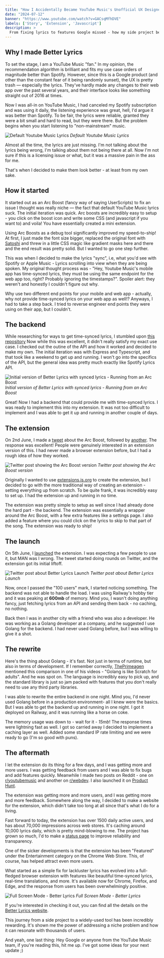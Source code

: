 ```yaml
---
title: "How I Accidentally Became YouTube Music's Unofficial UX Designer - Better Lyrics"
date: "2024-07-12"
banner: "https://www.youtube.com/watch?v=GACsqMfhDVE"
labels: ['Story', 'Extension', 'Javascript']
description: >
  From fixing lyrics to features Google missed - how my side project became 1500+ users' must-have extension for YouTube Music.
---
```


## Why I made Better Lyrics

To set the stage, I am a YouTube Music "fan." In my opinion, the recommendation algorithm is brilliant and fits my use
case orders of magnitude better than Spotify. However, since this is a Google product (and other than the constant fear
of it being randomly sunset), the UX is pretty trash — especially the lyrics. They've hardly made any changes to their
web app over the past several years, and their interface looks like something straight out of 2016 at times.

Now I was all-in on YouTube Music, I had canceled my Spotify subscription and was using it daily, the listening experience
was great, hell, I'd argue it was better than Spotify. To be fair, the lyrics were reliable, granted they were a bit
small and hard to read, but they were there. But the problem begins when you start listening to "non-mainstream" music.

![Default Youtube Music Lyrics](https://res.cloudinary.com/boidu/image/upload/q_auto:eco/v1720787071/Screenshot_2024-07-12_at_17.54.03_qab069.png)
_Default Youtube Music Lyrics_

Almost all the time, the lyrics are just missing. I'm not talking about the lyrics being wrong, I'm talking about them
not being there at all. Now I'm not sure if this is a licensing issue or what, but it was a massive pain in the ass for me.

That's when I decided to make them look better - at least from my own sake.

## How it started

It started out as an Arc Boost (fancy way of saying UserScripts) to fix an issue I thought was really niche — the fact that
default YouTube Music lyrics suck. The initial iteration was quick. Arc boosts are incredibly easy to setup - you click on
the boost icon and write some CSS (and javascript if you want to) and voila! You have essentially created a mini extension.

Using Arc Boosts as a debug tool significantly improved my speed-to-ship! At first, I just made the font size bigger,
replaced the original font with [Satoshi](https://www.fontshare.com/fonts/satoshi) and threw in a little CSS magic like gradient
masks here and there and the end result was pretty solid. But I wanted to go one step further.

This was when I decided to make the lyrics "sync", i.e, what you'd see with Spotify or Apple Music - Lyrics scrolling
into view when they are being spoken. My original thought process was - "Hey, Youtube Music's mobile app has time-synced
lyrics, they must be using the same endpoint for the web app too, right? Probably ignoring the timestamps?".
Spoiler alert: they weren't and honestly I couldn't figure out why.

Why use two different end points for your mobile
and web app - actually, why not provide time-synced lyrics on your web app as well!? Anyways, I had to take a step back.
I tried to reverse engineer end points they were using on their app, but I couldn't.

## The backend

While researching for ways to get time-synced lyrics, I stumbled upon [this repository](https://github.com/akashrchandran/spotify-lyrics-api)
Now while this was excellent, it didn't really satisfy my exact use case. I checked out the outine of the API and how it
worked and decided to make my own. The initial iteration was with Express and Typescript, and that took like a weekend to
get up and running. I won't go into the specifics of the API, but the general idea was pretty much exactly like
Spotify Lyrics API.

![Initial version of Better Lyrics with synced lyrics - Running from an Arc Boost](https://res.cloudinary.com/boidu/image/upload/q_auto:eco/v1720787164/Screenshot_2024-06-03_at_17.39.31_ookltg.png)
_Initial version of Better Lyrics with synced lyrics - Running from an Arc Boost_

Great! Now I had a backend that could provide me with time-synced lyrics. I was ready to implement
this into my extension. It was not too difficult to implement and I was able to get it up and running in another couple
of days.

## The extension

On 2nd June, I made a [tweet](https://x.com/boidushya/status/1797057452162039973) about the Arc Boost, followed
by [another](https://x.com/boidushya/status/1797213945129767309). The response was excellent! People were genuinely
interested in an extension version of this. I had never made a browser extension before, but I had a rough idea of how
they worked.

![Twitter post showing the Arc Boost version](https://res.cloudinary.com/boidu/image/upload/q_auto:eco/v1720787426/cbe97639-ad37-4ad0-9cec-b529ecc50626.png)
_Twitter post showing the Arc Boost version_

Originally I wanted to use [extensions.js.org](https://extension.js.org/) to create the extension, but I
decided to go with the more traditional way of creating an extension - setting everything up from scratch. To be quite
frank, it was incredibly easy to set up. I had the extension up and running in no time.

The extension was pretty simple
to setup as well since I had already done the hard part - the backend. The extension was essentially a wrapper around
the Arc Boost, with a few extra features like a settings page. I also added a feature where you could click on the
lyrics to skip to that part of the song. The extension was ready to ship!

## The launch

On 5th June, I [launched](https://x.com/boidushya/status/1798405072625520902) the extension. I was expecting a few
people to use it, but MAN was I wrong. The tweet started doing rounds on Twitter, and the extension got its initial
liftoff.

![Twitter post about Better Lyrics Launch](https://res.cloudinary.com/boidu/image/upload/q_auto:eco,c_crop,g_north,h_1295,w_1182,x_0,y_104/v1720787300/8b77e210-74b7-48a1-b4dc-6aa9c2bdf257.png)
_Twitter post about Better Lyrics Launch_

Now, once I passed the "100 users" mark, I started noticing something. The backend was not able to handle the load. I was
using Railway's hobby tier and it was peaking at **600mb** of memory. Mind you, I wasn't doing anything fancy, just fetching
lyrics from an API and sending them back - no caching, no nothing.

Back then I was in another city with a friend who was also a developer. He was working as a Golang developer at a
company, and he suggested I use Golang for the backend. I had never used Golang before, but I was willing to give it a
shot.

## The rewrite

Here's the thing about Golang - it's fast. Not just in terms of runtime, but also in terms of development. If I remember
correctly, [ThePrimeagen](https://x.com/ThePrimeagen) mentioned this comparison in one of his videos - "Golang is like
Scratch for adults". And he was spot on. The language is incredibly easy to pick up, and the standard library is just
so jam packed with features that you don't really need to use any third party libraries.

I was able to rewrite the entire backend in one night.
Mind you, I'd never used Golang before in a production environment- all I knew were the basics.
But I was able to get the backend up and running in one night. I got it deployed on Railway, and it was running like a
horse on coke.

The memory usage was down to - wait for it - _15mb_! The response times were lightning fast as well.
I got so carried away I decided to implement a caching layer as well. Added some standard IP rate limiting and we were
ready to go (I'm so good with puns).

## The aftermath

I let the extension do its thing for a few days, and I was getting more and more users. I was getting feedback from users
and I was able to fix bugs and add features quickly. Meanwhile I made two posts on Reddit - one on [r/youtubemusic](https://www.reddit.com/r/YoutubeMusic/comments/1db1j6a/introducing_better_lyrics_enhance_your_youtube/)
and another on [r/webdev](https://www.reddit.com/r/webdev/comments/1dran79/i_built_a_browser_extension_for_youtube_music/).
I also launched it on [Product Hunt](https://www.producthunt.com/posts/better-lyrics).

The extension was getting more and more users, and I was getting
more and more feedback. Somewhere along the way, I decided to make a website for the extension, which didn't take too
long at all since that's what I do for a living.

Fast forward to today, the extension has over 1500 daily active users, and has about 70,000 impressions across web stores.
It's caching around 10,000 lyrics daily, which is pretty mind-blowing to me.
The project has grown so much, I'd to make a [status page](https://better-lyrics-status.boidu.dev) to improve reliability
and transparency.

One of the sicker developments is that the extension has been "Featured" under the Entertainment category on the
Chrome Web Store. This, of course, has helped attract even more users.

What started as a simple fix for lackluster lyrics has evolved into a full-fledged browser extension with features like
beautiful time-synced lyrics, real-time translations, and more. It's available now for Chrome, Firefox, and Edge, and
the response from users has been overwhelmingly positive.

![Full Screen Mode - Better Lyrics](https://res.cloudinary.com/boidu/image/upload/q_auto:eco/t_banner/v1720783608/Screenshot_2024-06-20_at_11.44.23_wwwrcc.png)
_Full Screen Mode - Better Lyrics_

If you're interested in checking it out, you can find all the details on the [Better Lyrics website](https://better-lyrics.boidu.dev).

This journey from a side project to a widely-used tool has been incredibly rewarding. It's shown me the power of
addressing a niche problem and how it can resonate with thousands of users.

And yeah, one last thing: Hey Google or anyone from the YouTube Music team, if
you're reading this, hit me up. I've got some ideas for your next update ;)
